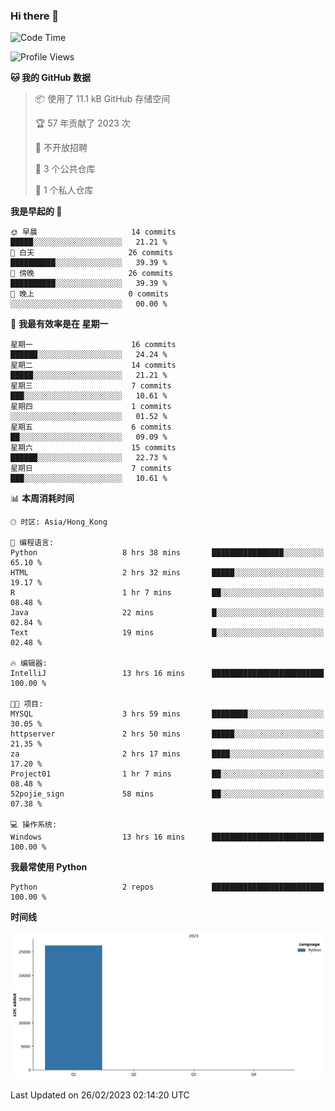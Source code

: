 ### Hi there 👋

<!--
**Mrzqd/Mrzqd** is a ✨ _special_ ✨ repository because its `README.md` (this file) appears on your GitHub profile.

Here are some ideas to get you started:

- 🔭 I’m currently working on ...
- 🌱 I’m currently learning ...
- 👯 I’m looking to collaborate on ...
- 🤔 I’m looking for help with ...
- 💬 Ask me about ...
- 📫 How to reach me: ...
- 😄 Pronouns: ...
- ⚡ Fun fact: ...
-->
<!--START_SECTION:waka-->
![Code Time](http://img.shields.io/badge/Code%20Time-13%20hrs%2016%20mins-blue)

![Profile Views](http://img.shields.io/badge/%E4%B8%AA%E4%BA%BA%E8%B5%84%E6%96%99%E8%A7%82%E7%9C%8B%E6%AC%A1%E6%95%B0-23-blue)

**🐱 我的 GitHub 数据** 

> 📦  使用了 11.1 kB GitHub 存储空间 
 > 
> 🏆 57 年贡献了 2023 次
 > 
> 🚫 不开放招聘
 > 
> 📜 3 个公共仓库 
 > 
> 🔑 1 个私人仓库 
 > 
**我是早起的 🐤** 

```text
🌞 早晨                     14 commits          █████░░░░░░░░░░░░░░░░░░░░   21.21 % 
🌆 白天                     26 commits          ██████████░░░░░░░░░░░░░░░   39.39 % 
🌃 傍晚                     26 commits          ██████████░░░░░░░░░░░░░░░   39.39 % 
🌙 晚上                     0 commits           ░░░░░░░░░░░░░░░░░░░░░░░░░   00.00 % 
```
📅 **我最有效率是在 星期一** 

```text
星期一                      16 commits          ██████░░░░░░░░░░░░░░░░░░░   24.24 % 
星期二                      14 commits          █████░░░░░░░░░░░░░░░░░░░░   21.21 % 
星期三                      7 commits           ███░░░░░░░░░░░░░░░░░░░░░░   10.61 % 
星期四                      1 commits           ░░░░░░░░░░░░░░░░░░░░░░░░░   01.52 % 
星期五                      6 commits           ██░░░░░░░░░░░░░░░░░░░░░░░   09.09 % 
星期六                      15 commits          ██████░░░░░░░░░░░░░░░░░░░   22.73 % 
星期日                      7 commits           ███░░░░░░░░░░░░░░░░░░░░░░   10.61 % 
```


📊 **本周消耗时间** 

```text
🕑︎ 时区: Asia/Hong_Kong

💬 编程语言: 
Python                   8 hrs 38 mins       ████████████████░░░░░░░░░   65.10 % 
HTML                     2 hrs 32 mins       █████░░░░░░░░░░░░░░░░░░░░   19.17 % 
R                        1 hr 7 mins         ██░░░░░░░░░░░░░░░░░░░░░░░   08.48 % 
Java                     22 mins             █░░░░░░░░░░░░░░░░░░░░░░░░   02.84 % 
Text                     19 mins             █░░░░░░░░░░░░░░░░░░░░░░░░   02.48 % 

🔥 编辑器: 
IntelliJ                 13 hrs 16 mins      █████████████████████████   100.00 % 

🐱‍💻 项目: 
MYSQL                    3 hrs 59 mins       ████████░░░░░░░░░░░░░░░░░   30.05 % 
httpserver               2 hrs 50 mins       █████░░░░░░░░░░░░░░░░░░░░   21.35 % 
za                       2 hrs 17 mins       ████░░░░░░░░░░░░░░░░░░░░░   17.20 % 
Project01                1 hr 7 mins         ██░░░░░░░░░░░░░░░░░░░░░░░   08.48 % 
52pojie_sign             58 mins             ██░░░░░░░░░░░░░░░░░░░░░░░   07.38 % 

💻 操作系统: 
Windows                  13 hrs 16 mins      █████████████████████████   100.00 % 
```

**我最常使用 Python** 

```text
Python                   2 repos             █████████████████████████   100.00 % 
```



**时间线**

![Lines of Code chart](https://raw.githubusercontent.com/Mrzqd/Mrzqd/main/assets/bar_graph.png)


 Last Updated on 26/02/2023 02:14:20 UTC
<!--END_SECTION:waka-->
